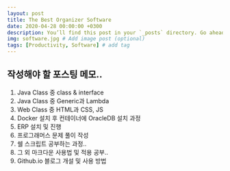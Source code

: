 ```yaml
---
layout: post
title: The Best Organizer Software
date: 2020-04-28 00:00:00 +0300
description: You’ll find this post in your `_posts` directory. Go ahead and edit it and re-build the site to see your changes. # Add post description (optional)
img: software.jpg # Add image post (optional)
tags: [Productivity, Software] # add tag
---
```


## 작성해야 할 포스팅 메모..

1. Java Class 중 class & interface
2. Java Class 중 Generic과 Lambda
3. Web Class 중 HTML과 CSS, JS
4. Docker 설치 후 컨테이너에 OracleDB 설치 과정
5. ERP 설치 및 진행
6. 프로그래머스 문제 풀이 작성
7. 쉘 스크립트 공부하는 과정..
8. 그 외 마크다운 사용법 및 적용 공부..
9. Github.io 블로그 개설 및 사용 방법
